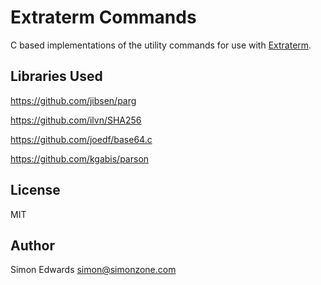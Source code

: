 # Extraterm Commands

C based implementations of the utility commands for use with [Extraterm](https://github.com/sedwards2009/extraterm).


## Libraries Used

https://github.com/jibsen/parg

https://github.com/ilvn/SHA256

https://github.com/joedf/base64.c

https://github.com/kgabis/parson


## License

MIT

## Author

Simon Edwards <simon@simonzone.com>
